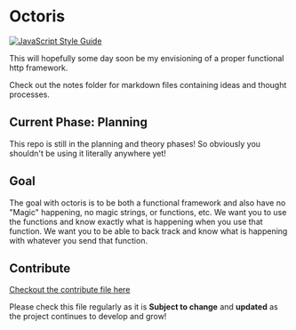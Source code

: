 # Octoris

[![JavaScript Style Guide](https://cdn.rawgit.com/standard/standard/master/badge.svg)](https://github.com/standard/standard)

This will hopefully some day soon be my envisioning of a proper functional http framework.

Check out the notes folder for markdown files containing ideas and thought processes.

## Current Phase: Planning

This repo is still in the planning and theory phases! So obviously you shouldn't be using it literally anywhere yet!

## Goal

The goal with octoris is to be both a functional framework and also have no "Magic" happening, no magic strings, or functions, etc. We want you to use the functions and know exactly what is happening when you use that function. We want you to be able to back track and know what is happening with whatever you send that function.

## Contribute

[Checkout the contribute file here](https://github.com/dhershman1/octoris/blob/master/.github/CONTRIBUTING.md)

Please check this file regularly as it is **Subject to change** and **updated** as the project continues to develop and grow!

